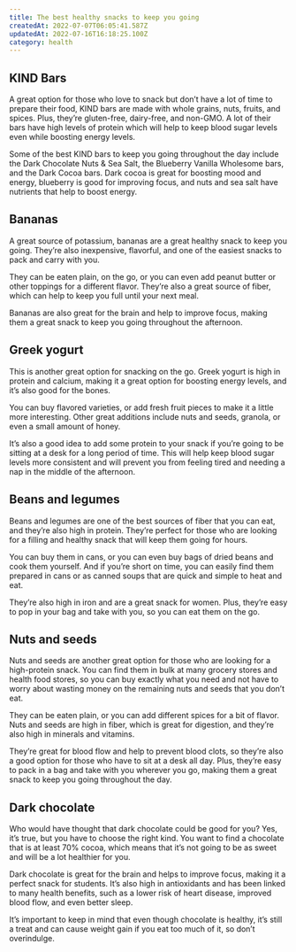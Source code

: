 ```yaml
---
title: The best healthy snacks to keep you going
createdAt: 2022-07-07T06:05:41.587Z
updatedAt: 2022-07-16T16:18:25.100Z
category: health
---
```


## KIND Bars

A great option for those who love to snack but don’t have a lot of time to prepare their food, KIND bars are made with whole grains, nuts, fruits, and spices. Plus, they’re gluten-free, dairy-free, and non-GMO. A lot of their bars have high levels of protein which will help to keep blood sugar levels even while boosting energy levels.

Some of the best KIND bars to keep you going throughout the day include the Dark Chocolate Nuts & Sea Salt, the Blueberry Vanilla Wholesome bars, and the Dark Cocoa bars. Dark cocoa is great for boosting mood and energy, blueberry is good for improving focus, and nuts and sea salt have nutrients that help to boost energy.

## Bananas

A great source of potassium, bananas are a great healthy snack to keep you going. They’re also inexpensive, flavorful, and one of the easiest snacks to pack and carry with you.

They can be eaten plain, on the go, or you can even add peanut butter or other toppings for a different flavor. They’re also a great source of fiber, which can help to keep you full until your next meal.

Bananas are also great for the brain and help to improve focus, making them a great snack to keep you going throughout the afternoon.

## Greek yogurt

This is another great option for snacking on the go. Greek yogurt is high in protein and calcium, making it a great option for boosting energy levels, and it’s also good for the bones.

You can buy flavored varieties, or add fresh fruit pieces to make it a little more interesting. Other great additions include nuts and seeds, granola, or even a small amount of honey.

It’s also a good idea to add some protein to your snack if you’re going to be sitting at a desk for a long period of time. This will help keep blood sugar levels more consistent and will prevent you from feeling tired and needing a nap in the middle of the afternoon.

## Beans and legumes

Beans and legumes are one of the best sources of fiber that you can eat, and they’re also high in protein. They’re perfect for those who are looking for a filling and healthy snack that will keep them going for hours.

You can buy them in cans, or you can even buy bags of dried beans and cook them yourself. And if you’re short on time, you can easily find them prepared in cans or as canned soups that are quick and simple to heat and eat.

They’re also high in iron and are a great snack for women. Plus, they’re easy to pop in your bag and take with you, so you can eat them on the go.

## Nuts and seeds

Nuts and seeds are another great option for those who are looking for a high-protein snack. You can find them in bulk at many grocery stores and health food stores, so you can buy exactly what you need and not have to worry about wasting money on the remaining nuts and seeds that you don’t eat.

They can be eaten plain, or you can add different spices for a bit of flavor. Nuts and seeds are high in fiber, which is great for digestion, and they’re also high in minerals and vitamins.

They’re great for blood flow and help to prevent blood clots, so they’re also a good option for those who have to sit at a desk all day. Plus, they’re easy to pack in a bag and take with you wherever you go, making them a great snack to keep you going throughout the day.

## Dark chocolate

Who would have thought that dark chocolate could be good for you? Yes, it’s true, but you have to choose the right kind. You want to find a chocolate that is at least 70% cocoa, which means that it’s not going to be as sweet and will be a lot healthier for you.

Dark chocolate is great for the brain and helps to improve focus, making it a perfect snack for students. It’s also high in antioxidants and has been linked to many health benefits, such as a lower risk of heart disease, improved blood flow, and even better sleep.

It’s important to keep in mind that even though chocolate is healthy, it’s still a treat and can cause weight gain if you eat too much of it, so don’t overindulge.
